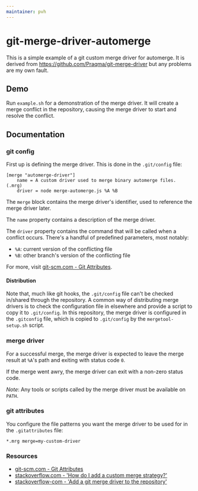 ```yaml
---
maintainer: pvh
---
```


# git-merge-driver-automerge

This is a simple example of a git custom merge driver for automerge. It is derived from https://github.com/Praqma/git-merge-driver but any problems are my own fault.

## Demo

Run `example.sh` for a demonstration of the merge driver.
It will create a merge conflict in the repository, causing the merge driver to start and resolve the conflict.

## Documentation

### git config

First up is defining the merge driver.
This is done in the `.git/config` file:

```
[merge "automerge-driver"]
	name = A custom driver used to merge binary automerge files. (.mrg) 
	driver = node merge-automerge.js %A %B
```

The `merge` block contains the merge driver's identifier, used to reference the merge driver later.

The `name` property contains a description of the merge driver.

The `driver` property contains the command that will be called when a conflict occurs. There's a handful of predefined parameters, most notably:
 - `%A`: current version of the conflicting file
 - `%B`: other branch's version of the conflicting file


For more, visit [git-scm.com - Git Attributes](https://git-scm.com/docs/gitattributes).

#### Distribution

Note that, much like git hooks, the `.git/config` file can't be checked in/shared through the repository.
A common way of distributing merge drivers is to check the configuration file in elsewhere and provide a script to copy it to `.git/config`.
In this repository, the merge driver is configured in the `.gitconfig` file, which is copied to `.git/config` by the `mergetool-setup.sh` script.

### merge driver

For a successful merge, the merge driver is expected to leave the merge result at `%A`'s path and exiting with status code `0`.

If the merge went awry, the merge driver can exit with a non-zero status code.

_Note_: Any tools or scripts called by the merge driver must be available on `PATH`.

### git attributes

You configure the file patterns you want the merge driver to be used for in the `.gitattributes` file:

```
*.mrg merge=my-custom-driver
```

### Resources

- [git-scm.com - Git Attributes](https://git-scm.com/docs/gitattributes)
- [stackoverflow.com - 'How do I add a custom merge strategy?'](https://stackoverflow.com/questions/23140240/git-how-do-i-add-a-custom-merge-strategy)
- [stackoverflow-com - 'Add a git merge driver to the repository'](https://stackoverflow.com/questions/8839496/add-a-git-merge-driver-to-the-repository)
